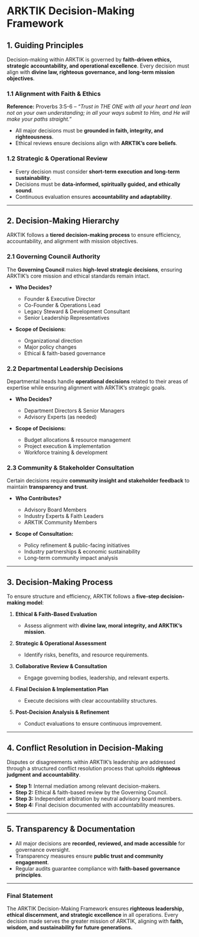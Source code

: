 # **ARKTIK Decision-Making Framework**

## **1. Guiding Principles**
Decision-making within ARKTIK is governed by **faith-driven ethics, strategic accountability, and operational excellence**. Every decision must align with **divine law, righteous governance, and long-term mission objectives**.

### **1.1 Alignment with Faith & Ethics**
**Reference:** Proverbs 3:5-6 – *“Trust in THE ONE with all your heart and lean not on your own understanding; in all your ways submit to Him, and He will make your paths straight.”*  
- All major decisions must be **grounded in faith, integrity, and righteousness**.
- Ethical reviews ensure decisions align with **ARKTIK’s core beliefs**.

### **1.2 Strategic & Operational Review**
- Every decision must consider **short-term execution and long-term sustainability**.
- Decisions must be **data-informed, spiritually guided, and ethically sound**.
- Continuous evaluation ensures **accountability and adaptability**.

---

## **2. Decision-Making Hierarchy**
ARKTIK follows a **tiered decision-making process** to ensure efficiency, accountability, and alignment with mission objectives.

### **2.1 Governing Council Authority**
The **Governing Council** makes **high-level strategic decisions**, ensuring ARKTIK’s core mission and ethical standards remain intact.

- **Who Decides?**
  - Founder & Executive Director
  - Co-Founder & Operations Lead
  - Legacy Steward & Development Consultant
  - Senior Leadership Representatives
  
- **Scope of Decisions:**
  - Organizational direction
  - Major policy changes
  - Ethical & faith-based governance

### **2.2 Departmental Leadership Decisions**
Departmental heads handle **operational decisions** related to their areas of expertise while ensuring alignment with ARKTIK’s strategic goals.

- **Who Decides?**
  - Department Directors & Senior Managers
  - Advisory Experts (as needed)
  
- **Scope of Decisions:**
  - Budget allocations & resource management
  - Project execution & implementation
  - Workforce training & development

### **2.3 Community & Stakeholder Consultation**
Certain decisions require **community insight and stakeholder feedback** to maintain **transparency and trust**.

- **Who Contributes?**
  - Advisory Board Members
  - Industry Experts & Faith Leaders
  - ARKTIK Community Members
  
- **Scope of Consultation:**
  - Policy refinement & public-facing initiatives
  - Industry partnerships & economic sustainability
  - Long-term community impact analysis

---

## **3. Decision-Making Process**
To ensure structure and efficiency, ARKTIK follows a **five-step decision-making model**:

1. **Ethical & Faith-Based Evaluation**  
   - Assess alignment with **divine law, moral integrity, and ARKTIK’s mission**.
   
2. **Strategic & Operational Assessment**  
   - Identify risks, benefits, and resource requirements.
   
3. **Collaborative Review & Consultation**  
   - Engage governing bodies, leadership, and relevant experts.
   
4. **Final Decision & Implementation Plan**  
   - Execute decisions with clear accountability structures.
   
5. **Post-Decision Analysis & Refinement**  
   - Conduct evaluations to ensure continuous improvement.

---

## **4. Conflict Resolution in Decision-Making**
Disputes or disagreements within ARKTIK’s leadership are addressed through a structured conflict resolution process that upholds **righteous judgment and accountability**.

- **Step 1:** Internal mediation among relevant decision-makers.
- **Step 2:** Ethical & faith-based review by the Governing Council.
- **Step 3:** Independent arbitration by neutral advisory board members.
- **Step 4:** Final decision documented with accountability measures.

---

## **5. Transparency & Documentation**
- All major decisions are **recorded, reviewed, and made accessible** for governance oversight.
- Transparency measures ensure **public trust and community engagement**.
- Regular audits guarantee compliance with **faith-based governance principles**.

---

### **Final Statement**
The ARKTIK Decision-Making Framework ensures **righteous leadership, ethical discernment, and strategic excellence** in all operations. Every decision made serves the greater mission of ARKTIK, aligning with **faith, wisdom, and sustainability for future generations.**

